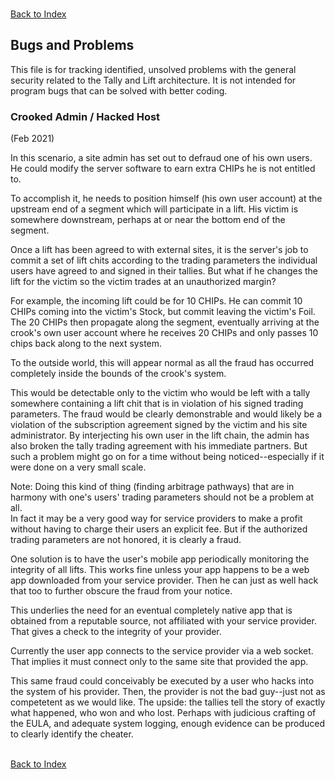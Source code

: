 <br>[Back to Index](README.md#contents)

## Bugs and Problems

This file is for tracking identified, unsolved problems with the general 
security related to the Tally and Lift architecture.  It is not intended for 
program bugs that can be solved with better coding.

### Crooked Admin / Hacked Host
(Feb 2021)

In this scenario, a site admin has set out to defraud one of his own users.  He
could modify the server software to earn extra CHIPs he is not entitled to.

To accomplish it, he needs to position himself (his own user account) at the 
upstream end of a segment which will participate in a lift.  His victim is 
somewhere downstream, perhaps at or near the bottom end of the segment.

Once a lift has been agreed to with external sites, it is the server's job to
commit a set of lift chits according to the trading parameters the individual
users have agreed to and signed in their tallies.  But what if he changes the
lift for the victim so the victim trades at an unauthorized margin?

For example, the incoming lift could be for 10 CHIPs.  He can commit 10 CHIPs
coming into the victim's Stock, but commit leaving the victim's Foil.  The 20
CHIPs then propagate along the segment, eventually arriving at the crook's own
user account where he receives 20 CHIPs and only passes 10 chips back along to
the next system.

To the outside world, this will appear normal as all the fraud has occurred
completely inside the bounds of the crook's system.

This would be detectable only to the victim who would be left with a tally
somewhere containing a lift chit that is in violation of his signed trading
parameters.  The fraud would be clearly demonstrable and would likely be a
violation of the subscription agreement signed by the victim and his site
administrator.  By interjecting his own user in the lift chain, the admin
has also broken the tally trading agreement with his immediate partners.
But such a problem might go on for a time without being noticed--especially if 
it were done on a very small scale.

Note: Doing this kind of thing (finding arbitrage pathways) that are in 
harmony with one's users' trading parameters should not be a problem at all.  
In fact it may be a very good way for service providers to make a profit 
without having to charge their users an explicit fee.  But if the authorized
trading parameters are not honored, it is clearly a fraud.

One solution is to have the user's mobile app periodically monitoring the
integrity of all lifts.  This works fine unless your app happens to be a web
app downloaded from your service provider.  Then he can just as well hack that
too to further obscure the fraud from your notice.

This underlies the need for an eventual completely native app that is obtained
from a reputable source, not affiliated with your service provider.  That gives
a check to the integrity of your provider.

Currently the user app connects to the service provider via a web socket.  That
implies it must connect only to the same site that provided the app.

This same fraud could conceivably be executed by a user who hacks into the
system of his provider.  Then, the provider is not the bad guy--just not as
competetent as we would like.  The upside: the tallies tell the story of
exactly what happened, who won and who lost.  Perhaps with judicious crafting
of the EULA, and adequate system logging, enough evidence can be produced to
clearly identify the cheater.

<br>[Back to Index](README.md#contents)
